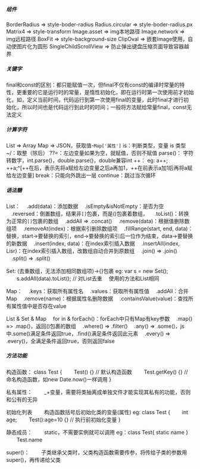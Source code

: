 ##### 组件
BorderRadius => style-boder-radius
Radius.circular => style-boder-radius.px
Matrix4 => style-transform
Image.asset => img本地路径
Image.network => img远程路径
BoxFit => style-background-size
ClipOval => 嵌套Image使用，自动使图片化为圆形
SingleChildScrollView => 防止弹出键盘压缩页面导致容器越界

##### 关键字
final和const的区别：都只能赋值一次，但final不仅有const的编译时常量的特性，更重要的它是运行时的常量，是惰性初始化，即在运行时第一次使用前才初始化，如，定义当前时间，代码运行到第一次使用final的变量，此时final才进行初始化，所以时间也是代码运行到此时的时间；一般将方法赋给常量final，const无法定义

##### 计算字符
List => Array
Map => JSON，获取值-`Map['属性']`
is：判断类型，变量 is 类型
~/：取整（除后）
??=：左边变量如果为空，就赋值，否则不赋值
parse()： 字符转数字，int.parse()，double.parse()，double兼容int
++： eg: a++; ++a;^[++在后，表示先将a赋给左边变量之后a再加1，++在前表示a加1后再将a赋给左边变量]
break：只能向外跳出一层
continue：跳过当次循环

##### 语法糖
List：
　.add(data)：添加数据
　.isEmpty&isNotEmpty：是否为空
　.reversed：倒置数组，结果非`[]`包裹，而是()包裹着数组，
　.toList()：转换为正常的`[]`包裹的数组
　.addAll => .concat()
　.remove(data)：根据值删除数组项
　.removeAt(index)：根据索引删除数组项
　.fillRange(start, end, data)：替换，start->要替换的索引，end->要替换的索引后一位作为结束，data->要替换的新数据
　.insert(index, data)：在index索引插入数据
　.insertAll(index, Lisr)：在index索引插入数组，改数组自动合并到原数组
　.join() => .join()
　.split() => .split()

Set: (去重数组，无法添加相同数组项)->{}包裹
eg: var s = new Set();
　　s.addAll(data).toList();	// 对List去重
　使用的方法和List相同

Map：
　.keys：获取所有属性名
　.values：获取所有属性值
　.addAll：合并Map
　.remove(name)：根据属性名删除数据
　.containsValue(value)：查找所有属性值中是否存在value


List & Set & Map
　for in & forEach()：forEach中只有Map有key参数
　.map() ≈> .map()，返回()包裹的数组
　.where() => .filter()
　.any() => .some()，js中.some()满足条件返回true，.find()满足条件返回此元素
　.every() => .every()，全满足条件返回true，否则返回false

##### 方法功能
构造函数：
class Test {
　　Test() {}	// 默认构造函数
　　Test.getKey() {}		// 命名构造函数，如new Date.now()一样调用
}

私有属性：
　　_+变量，需要将类抽离成单独文件才能实现其私有的功能，否则和公有的无异

初始化列表
　　构造函数括号后初始化类的变量(属性)
eg:
class Test {
　　int age;
　　Test():age=10 {}	// 执行前初始化变量
}

静态成员：
　　static，不需要实例就可以调用
eg：class Test{ static name } 
　　Test.name

super()：
　　子类继承父类时，父类构造函数需要传参，将传给子类的参数用super()，再传递给父类